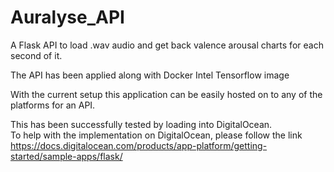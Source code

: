 # Auralyse_API

A Flask API to load .wav audio and get back valence arousal charts for each second of it.  

The API has been applied along with Docker Intel Tensorflow image 

With the current setup this application can be easily hosted on to any of the platforms for an API.

This has been successfully tested by loading into DigitalOcean.  
To help with the implementation on DigitalOcean, please follow the link https://docs.digitalocean.com/products/app-platform/getting-started/sample-apps/flask/
